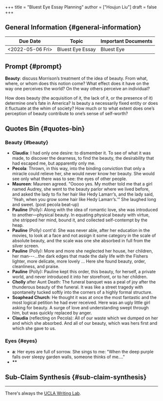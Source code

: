 +++
title = "Bluest Eye Essay Planning"
author = ["Houjun Liu"]
draft = false
+++

## General Information {#general-information}

| Due Date                                                                                     | Topic            | Important Documents |
|----------------------------------------------------------------------------------------------|------------------|---------------------|
| <span class="timestamp-wrapper"><span class="timestamp">&lt;2022-05-06 Fri&gt;</span></span> | Bluest Eye Essay | Bluest Eye          |


## Prompt {#prompt}

****Beauty****: discuss Morrison’s treatment of the idea of beauty. From what, where, or whom does this notion come? What effect does it have on the way one perceives the world? On the way others perceive an individual?

How does beauty (the acquisition of it, the lack of it, or the presence of it) determine one’s fate in America? Is beauty a necessarily fixed entity or does it fluctuate at the whim of society? How much or to what extent does one’s perception of beauty contribute to one’s sense of self-worth?


## Quotes Bin {#quotes-bin}


### Beauty {#beauty}

-   ****Claudia****: I had only one desire: to dismember it. To see of what it was made, to discover the dearness, to find the beauty, the desirability that had escaped me, but apparently only me.
-   ****Pecola****: Thrown, in this way, into the binding conviction that only a miracle could relieve her, she would never know her beauty. She would see only what there was to see: the eyes of other people.
-   ****Maureen****: Maureen agreed. "Ooooo yes. My mother told me that a girl named Audrey, she went to the beauty parlor where we lived before, and asked the lady to fix her hair like Hedy Lamarr’s, and the lady said, 'Yeah, when you grow some hair like Hedy Lamarr’s.'" She laughed long and sweet. (post pecola beat-up)
-   ****Pauline**** (Polly): Along with the idea of romantic love, she was introduced to another—physical beauty. In equating physical beauty with virtue, she stripped her mind, bound it, and collected self-contempt by the heap.
-   ****Pauline**** (Polly) cont'd: She was never able, after her education in the movies, to look at a face and not assign it some category in the scale of absolute beauty, and the scale was one she absorbed in full from the silver screen.
-   ****Pauline**** (Polly): More and more she neglected her house, her children, her man---...the dark edges that made the daily life with the Fishers lighter, more delicate, more lovely ... Here she found beauty, order, cleanliness, and praise.
-   ****Pauline**** (Polly): Pauline kept this order, this beauty, for herself, a private world, and never introduced it into her storefront, or to her children.
-   ****Cholly**** after Aunt Death: The funeral banquet was a peal of joy after the thunderous beauty of the funeral. It was like a street tragedy with spontaneity tucked softly into the corners of a highly formal structure.
-   ****Soaphead Church****: He thought it was at once the most fantastic and the most logical petition he had ever received. Here was an ugly little girl asking for beauty. A surge of love and understanding swept through him, but was quickly replaced by anger.
-   ****Claudia**** (reflecting on Pecola): All of our waste which we dumped on her and which she absorbed. And all of our beauty, which was hers first and which she gave to us.


### Eyes {#eyes}

-   ****a****: Her eyes are full of sorrow. She sings to me: "When the deep purple falls over sleepy garden walls, someone thinks of me...."
-   **\*\***


## Sub-Claim Synthesis {#sub-claim-synthesis}

---

There's always the [UCLA Writing Lab](https://wp.ucla.edu/wp-content/uploads/2016/01/UWC_handouts_What-How-So-What-Thesis-revised-5-4-15-RZ.pdf).